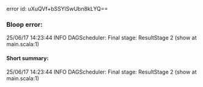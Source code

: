 error id: uXuQVf+bSSYlSwUbn8kLYQ==
### Bloop error:

25/06/17 14:23:44 INFO DAGScheduler: Final stage: ResultStage 2 (show at main.scala:1)
#### Short summary: 

25/06/17 14:23:44 INFO DAGScheduler: Final stage: ResultStage 2 (show at main.scala:1)